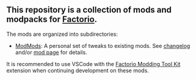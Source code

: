 ## This repository is a collection of mods and modpacks for [Factorio](https://www.factorio.com). 

The mods are organized into subdirectories:
* [ModMods](ModMods): A personal set of tweaks to existing mods. See [changelog](ModMods/changelog.txt) and/or [mod page](https://mods.factorio.com/mod/ModMods) for details.

It is recommended to use VSCode with the [Factorio Modding Tool Kit](https://marketplace.visualstudio.com/items?itemName=justarandomgeek.factoriomod-debug) extension when continuing development on these mods.